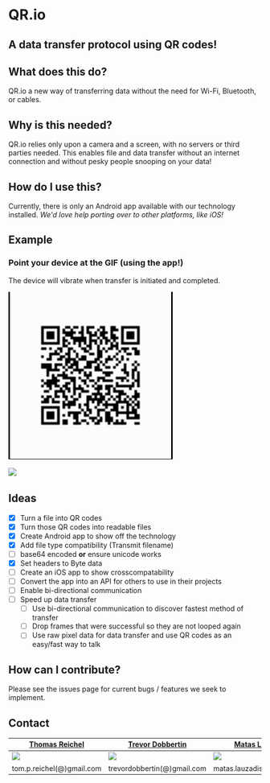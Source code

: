 # QR.io
## A data transfer protocol using QR codes!

## What does this do?

QR.io a new way of transferring data without the need for Wi-Fi, Bluetooth, or cables.

## Why is this needed?

QR.io relies only upon a camera and a screen, with no servers or third parties needed.
This enables file and data transfer without an internet connection and without pesky people snooping on your data!

## How do I use this?

Currently, there is only an Android app available with our technology installed.
*We'd love help porting over to other platforms, like iOS!*

## Example
### Point your device at the GIF (using the app!)
The device will vibrate when transfer is initiated and completed.

![](docs/GitHubExample.gif)

![](https://challengepost-s3-challengepost.netdna-ssl.com/photos/production/software_photos/000/951/496/datas/gallery.jpg)

## Ideas

- [x] Turn a file into QR codes
- [x] Turn those QR codes into readable files
- [x] Create Android app to show off the technology
- [x] Add file type compatibility (Transmit filename) 
- [ ] base64 encoded **or** ensure unicode works
- [x] Set headers to Byte data
- [ ] Create an iOS app to show crosscompatability
- [ ] Convert the app into an API for others to use in their projects
- [ ] Enable bi-directional communication
- [ ] Speed up data transfer
  - [ ] Use bi-directional communication to discover fastest method of transfer
  - [ ] Drop frames that were successful so they are not looped again
  - [ ] Use raw pixel data for data transfer and use QR codes as an easy/fast way to talk

## How can I contribute?
Please see the issues page for current bugs / features we seek to implement. 

## Contact
| [Thomas Reichel](https://www.linkedin.com/in/thomas-reichel-6107b5168/)  | [Trevor Dobbertin](https://www.linkedin.com/in/trevor-dobbertin/)  | [Matas Lauzadis](https://www.linkedin.com/in/matas-lauzadis/) | [Dimitar Pendurkov](https://www.linkedin.com/in/dimitarpendurkov/)
| ------------- | ------------- | ------------- | ------------- 
| ![](https://avatars3.githubusercontent.com/u/43631024?s=400)  | ![](https://avatars0.githubusercontent.com/u/16619882?s=400) | ![](https://avatars0.githubusercontent.com/u/30608308?s=400) | ![](https://avatars3.githubusercontent.com/u/47958079?s=400)
| tom.p.reichel(@)gmail.com  | trevordobbertin(@)gmail.com  | matas.lauzadis(@)gmail.com	| dimitarpendurkov(@)gmail.com
